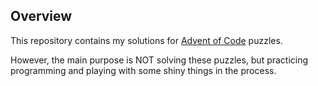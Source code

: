 ## Overview

This repository contains my solutions for [Advent of Code](https://adventofcode.com/2020/) puzzles.

However, the main purpose is NOT solving these puzzles, but practicing programming and playing with some shiny things in the process.
